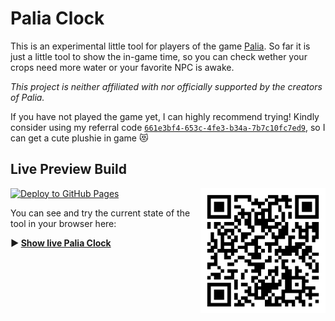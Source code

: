 # Palia Clock

This is an experimental little tool for players of the game [Palia](https://palia.com/).
So far it is just a little tool to show the in-game time, 
so you can check wether your crops need more water or your favorite NPC is awake.

*This project is neither affiliated with nor officially supported by the creators of Palia.*

If you have not played the game yet, I can highly recommend trying!
Kindly consider using my referral code [`661e3bf4-653c-4fe3-b34a-7b7c10fc7ed9`](https://accounts.palia.com/sign-up?referral=661e3bf4-653c-4fe3-b34a-7b7c10fc7ed9), so I can get a cute plushie in game 😻

## Live Preview Build
<img src="src/assets/ghpages-qrcode.png" align="right" width="200" height="200" alt="QR Code to launch Palia Clock">

[![Deploy to GitHub Pages](https://github.com/SharkyTheWhite/palia-clock/actions/workflows/deploy-gh-pages.yml/badge.svg)](https://github.com/SharkyTheWhite/palia-clock/actions/workflows/deploy-gh-pages.yml)

You can see and try the current state of the tool in your browser here:

**:arrow_forward: [Show live Palia Clock](https://sharkythewhite.github.io/palia-clock/)**
